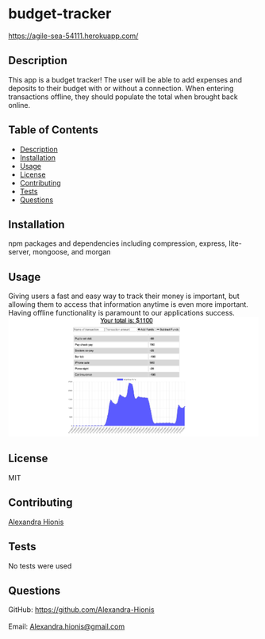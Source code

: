 # budget-tracker

https://agile-sea-54111.herokuapp.com/

## Description
 This app is a budget tracker! The user will be able to add expenses and deposits to their budget with or without a connection. When entering transactions offline, they should populate the total when brought back online.
## Table of Contents
- [Description](#description)
- [Installation](#installation)
- [Usage](#usage)
- [License](#license)
- [Contributing](#contributing)
- [Tests](#tests)
- [Questions](#questions)
## Installation
npm packages and dependencies including compression, express, lite-server, mongoose, and morgan
## Usage
Giving users a fast and easy way to track their money is important, but allowing them to access that information anytime is even more important. Having offline functionality is paramount to our applications success. 
![image 1](public/images/screenshot.png)
## License
MIT
## Contributing
[Alexandra Hionis](https://github.com/Alexandra-Hionis/README-Generator)
## Tests
No tests were used
## Questions
GitHub: https://github.com/Alexandra-Hionis<br /><br />
Email: Alexandra.hionis@gmail.com<br /><br />
